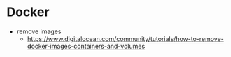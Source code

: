 # Docker

- remove images
  - https://www.digitalocean.com/community/tutorials/how-to-remove-docker-images-containers-and-volumes
